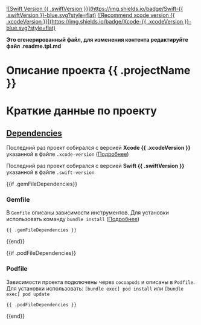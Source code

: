 [![Swift Version {{ .swiftVersion }}](https://img.shields.io/badge/Swift-{{ .swiftVersion }}-blue.svg?style=flat)](https://developer.apple.com/swift)
[![Recommend xcode version {{ .xcodeVersion }}](https://img.shields.io/badge/Xcode-{{ .xcodeVersion }}-blue.svg?style=flat)](https://developer.apple.com/ios)

**Это сгенерированный файл, для изменения контента редактируйте файл .readme.tpl.md**

# Описание проекта {{ .projectName }}

# Краткие данные по проекту

## [Dependencies](https://ios-factor.com/dependencies)
Последний раз проект собирался с версией **Xcode {{ .xcodeVersion }}** указанной в файле `.xcode-version` ([Подробнее](https://github.com/fastlane/ci/blob/master/docs/xcode-version.md))

Последний раз проект собирался с версией **Swift {{ .swiftVersion }}** указанной в файле `.swift-version`

{{if .gemFileDependencies}}
### Gemfile
В `Gemfile` описаны зависимости инструментов. Для установки использовать команду `bundle install` ([Подробнее](https://bundler.io/))
```
{{ .gemFileDependencies }}
```
{{end}}

{{if .podFileDependencies}}
### Podfile
Зависимости проекта подключены через `cocoapods` и описаны в `Podfile`. Для установки использовать: `[bundle exec] pod install` или `[bundle exec] pod update`
```
{{ .podFileDependencies }}
```
{{end}}